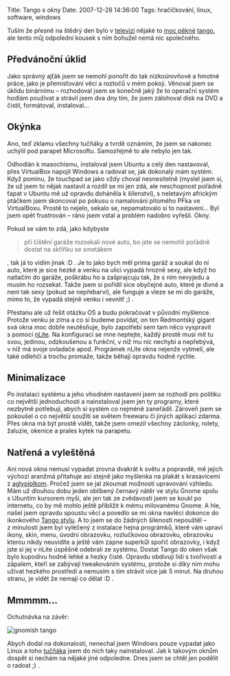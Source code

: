 Title: Tango s okny
Date: 2007-12-28 14:36:00
Tags: hračičkování, linux, software, windows

Tuším že přesně na štědrý den bylo v [televizi](http://www.csfd.cz/film/116345-shall-we-dance/) nějaké to [moc pěkné](http://www.youtube.com/watch?v=bibtqDxXv1o) [tango](http://www.last.fm/music/Gotan+Project), ale tento můj odpolední kousek s ním bohužel nemá nic společného.

## Předvánoční úklid

Jako správný ajťák jsem se nemohl ponořit do tak nízkoúrovňové a hmotné práce, jako je přemisťování věcí a roztočů v mém pokoji. Věnoval jsem se úklidu binárnímu – rozhodoval jsem se konečně jaký že to operační systém hodlám používat a strávil jsem dva dny tím, že jsem zálohoval disk na DVD a čistil, formátoval, instaloval…

## Okýnka

Ano, teď zklamu všechny tučňáky a tvrdě oznámím, že jsem se nakonec uchýlil pod parapet Microsoftu. Samozřejmě to ale nebylo jen tak.

Odhodlán k masochismu, instaloval jsem Ubuntu a celý den nastavoval, přes VirtualBox napojil Windows a radoval se, jak dokonalý mám systém. Když pominu, že touchpad se jako vždy choval nesnesitelně (myslel jsem si, že už jsem to nějak nastavil a rozdíl se mi jen zdá, ale neschopnost pořádně ťapat v Ubuntu mě už opravdu doháněla k šílenství), s neletavým africkým ptáčkem jsem skoncoval po pokusu o namalování pitomého PFka ve VirtualBoxu. Prostě to nejelo, sekalo se, nepamatovalo si to nastavení… Byl jsem opět frustrován – ráno jsem vstal a problém nadobro vyřešil. Okny.

Pokud se vám to zdá, jako kdybyste

> při čištění garáže rozsekali nové auto, bo jste se nemohli pořádně
> dostat na skříňku se smetákem

, tak já to vidím jinak :D . Je to jako bych měl prima garáž a soukal do ní auto, které je sice hezké a venku na ulici vypadá hrozně sexy, ale když ho natlačím do garáže, poškrábu ho a zašprajcuju tak, že s ním nevyjedu a musím ho rozsekat. Takže jsem si pořídil sice obyčejné auto, které je divné a není tak sexy (pokud se nepřebarví), ale funguje a vleze se mi do garáže, mimo to, že vypadá stejně venku i vevnitř ;) .

Přestanu ale už řešit otázku OS a budu pokračovat v původní myšlence. Protože venku je zima a co si budeme povídat, on ten Redmontský gigant svá okna moc dobře neutěsňuje, bylo zapotřebí sem tam něco vyspravit s pomocí [nLite](http://www.nliteos.com/). Na konfiguraci se mne neptejte, každý prostě musí mít tu svou, jedinou, odzkoušenou a funkční, v níž mu nic nechybí a nepřebývá, v níž má svoje ovladače apod. Prográmek nLite okna nejenže vytmelí, ale také odlehčí a trochu promaže, takže běhají opravdu hodně
rychle.

## Minimalizace

Po instalaci systému a jeho vhodném nastavení jsem se rozhodl pro politiku co největší jednoduchosti a nainstaloval jsem jen ty programy, které nezbytně potřebuji, abych si systém co nejméně zaneřádil. Zároveň jsem se pokoušel o co největší soužití se světem freewaru či jiných aplikací zdarma. Přes okna má být prostě vidět, takže jsem omezil všechny záclonky, rolety, žaluzie, okenice a prales kytek na parapetu.

## Natřená a vyleštěná

Ani nová okna nemusí vypadat zrovna dvakrát k světu a popravdě, mě jejich výchozí aranžmá přitahuje asi stejně jako myšlenka na plakát s krasavicemi z [aglypíplkom](http://www.uglypeople.com). Pročež jsem se jal zkoumat možnosti upravování vzhledu. Mám už dlouhou dobu jeden oblíbený černavý nátěr ve stylu Gnome spolu s Ubuntím kursorem myši, ale jen tak ze zvědavosti jsem se koukl po internetu, co by mě mohlo ještě přiblížit k mému milovanému Gnome. A hle, našel jsem opravdu spoustu věcí a povedlo se mi okna navléci dokonce do ikonkového [Tango stylu](http://tango.freedesktop.org/). A to jsem se do žádných šíleností nepouštěl – z minulosti jsem byl vyléčený z instalace hejna prográmků, které vám upraví ikony, skin, menu, úvodní obrazovku, rozlučkovou obrazovku, obrazovku kterou nikdy neuvidíte a ještě vám zapne superkůl spořič obrazovky, i když jste si jej v nLite úspěšně odebrali ze systému. Dostat Tango do oken však bylo kupodivu hodně lehké a hezky čisté. Opravdu obdivuji lidi s tvořivostí a zápalem, kteří se zabývají tweakováním systému, protože si díky nim mohu užívat hezkého prostředí a nemusím s tím strávit více jak 5 minut. Na druhou stranu, je vidět že nemají co dělat :D .

## Mmmmm…

Ochutnávka na závěr:

![gnomish tango]({static}/images/39.jpg)

Abych dodal na dokonalosti, nenechal jsem Windows pouze vypadat jako Linux a toho [tučňáka](http://www.cygwin.com/) jsem do nich taky nainstaloval. Jak k takovým oknům dospět si nechám na nějaké jiné odpoledne. Dnes jsem se chtěl jen podělit o radost ;) .
